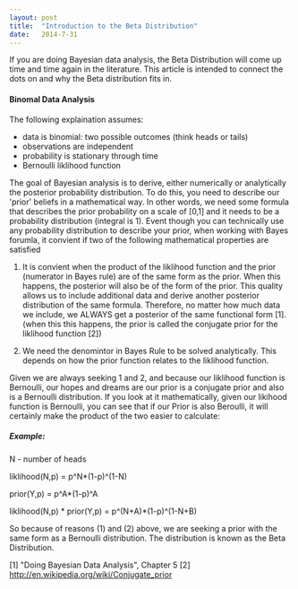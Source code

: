 ```yaml
---
layout: post
title:  "Introduction to the Beta Distribution" 
date:   2014-7-31
---
```


If you are doing Bayesian data analysis, the Beta Distribution will come up time and time again in the literature.
This article is intended to connect the dots on and why the Beta distribution fits in.

#### Binomal Data Analysis

The following explaination assumes:

* data is binomial: two possible outcomes (think heads or tails)
* observations are independent 
* probability is stationary through time
* Bernoulli liklihood function

The goal of Bayesian analysis is to derive, either numerically or analytically the posterior probability distribution. To do this, you need to describe our 'prior' beliefs in a mathematical way. In other words, we
need some formula that describes the prior probability on a scale of [0,1] and it needs to be a probability distribution (integral is 1). Event though you can technically use any probability distribution to describe your
prior, when working with Bayes forumla, it convient if two of the following mathematical properties are satisfied

1) It is convient when the product of the liklihood function and the prior (numerator in Bayes rule) are of the same form as the prior. When this happens, the posterior will also be of the form of the prior. This quality allows us to include additional data and derive another posterior distribution of the same formula. Therefore, no matter how much data we include, we ALWAYS get a posterior of the same functional form [1]. (when this this happens, the prior is called the conjugate prior for the liklihood function [2])

2) We need the denomintor in Bayes Rule to be solved analytically. This depends on how the prior function relates to the liklihood function.

Given we are always seeking 1 and 2, and because our liklihood function is Bernoulli, our hopes and dreams are our prior is a conjugate prior and also is a Bernoulli distribution. If you look at it mathematically, given our likihood function is Bernoulli, you can see that if our Prior is also Beroulli, it will certainly make the product of the two easier to calculate:

##### Example: 

N - number of heads

liklihood(N,p) = p^N*(1-p)^(1-N)

prior(Y,p) = p^A*(1-p)^A

liklihood(N,p) * prior(Y,p) = p^(N+A)*(1-p)^(1-N+B)

So because of reasons (1) and (2) above, we are seeking a prior with the same form as a Bernoulli distribution. The distribution is known as the Beta Distribution.


[1] "Doing Bayesian Data Analysis", Chapter 5
[2] http://en.wikipedia.org/wiki/Conjugate_prior
